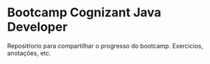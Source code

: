 # Bootcamp Cognizant Java Developer
Repositŕorio para compartilhar o progresso do bootcamp. Exercicios, anotações, etc.
